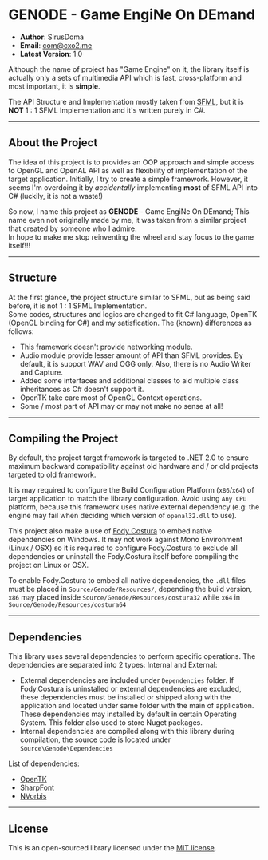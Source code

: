 # GENODE - Game EngiNe On DEmand #
- **Author**: SirusDoma
- **Email**: com@cxo2.me
- **Latest Version**: 1.0

Although the name of project has "Game Engine" on it, the library itself is actually only a sets of multimedia API which is fast, cross-platform and most important, it is **simple**.  

The API Structure and Implementation mostly taken from [SFML](https://github.com/SFML/SFML), but it is **NOT** 1 : 1 SFML Implementation and it's written purely in C#.

--------------------------------------------------------------------------------------------------

## About the Project ##
The idea of this project is to provides an OOP approach and simple access to OpenGL and OpenAL API as well as flexibility of implementation of the target application. Initially, I try to create a simple framework. However, it seems I'm overdoing it by *accidentally* implementing **most** of SFML API into C# (luckily, it is not a waste!)

So now, I name this project as **GENODE** - Game EngiNe On DEmand; This name even not originally made by me, it was taken from a similar project that created by someone who I admire.  
In hope to make me stop reinventing the wheel and stay focus to the game itself!!!

--------------------------------------------------------------------------------------------------

## Structure ##
At the first glance, the project structure similar to SFML, but as being said before, it is not 1 : 1 SFML Implementation.  
Some codes, structures and logics are changed to fit C# language, OpenTK (OpenGL binding for C#) and my satisfication. The (known) differences as follows:
- This framework doesn't provide networking module.
- Audio module provide lesser amount of API than SFML provides. By default, it is support WAV and OGG only. Also, there is no Audio Writer and Capture.
- Added some interfaces and additional classes to aid multiple class inheritances as C# doesn't support it.
- OpenTK take care most of OpenGL Context operations.
- Some / most part of API may or may not make no sense at all!

--------------------------------------------------------------------------------------------------

## Compiling the Project ##
By default, the project target framework is targeted to .NET 2.0 to ensure maximum backward compatibility against old hardware and / or old projects targeted to old framework.  

It is may required to configure the Build Configuration Platform (`x86`/`x64`) of target application to match the library configuration. Avoid using `Any CPU` platform, because this framework uses native external dependency (e.g: the engine may fail when deciding which version of `openal32.dll` to use).  

This project also make a use of [Fody Costura](https://github.com/Fody/Costura/) to embed native dependencies on Windows. 
It may not work against Mono Environment (Linux / OSX) so it is required to configure Fody.Costura to exclude all dependencies or uninstall the Fody.Costura itself before compiling the project on Linux or OSX.  

To enable Fody.Costura to embed all native dependencies, the `.dll` files must be placed in `Source/Genode/Resources/`, depending the build version, `x86` may placed inside `Source/Genode/Resources/costura32` while `x64` in `Source/Genode/Resources/costura64`

--------------------------------------------------------------------------------------------------

## Dependencies ##
This library uses several dependencies to perform specific operations.
The dependencies are separated into 2 types: Internal and External:

- External dependencies are included under `Dependencies` folder. If Fody.Costura is uninstalled or external dependencies are excluded, these dependencies must be installed or shipped along with the application and located under same folder with the main of application. These dependencies may installed by default in certain Operating System. This folder also used to store Nuget packages.
- Internal dependencies are compiled along with this library during compilation, the source code is located under `Source\Genode\Dependencies`

List of dependencies:
- [OpenTK](https://github.com/opentk/opentk)
- [SharpFont](https://github.com/Robmaister/SharpFont)
- [NVorbis](https://github.com/ioctlLR/NVorbis)

--------------------------------------------------------------------------------------------------

## License ##
This is an open-sourced library licensed under the [MIT license](http://github.com/SirusDoma/Genode/blob/master/LICENSE).
